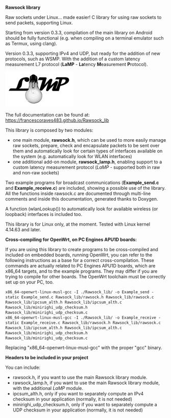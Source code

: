 **Rawsock library**

Raw sockets under Linux... made easier! C library for using raw sockets to send packets, supporting Linux. 

Starting from version 0.3.3, compilation of the main library on Android should be fully functional (e.g. when compiling on a terminal emulator such as Termux, using clang).

Version 0.3.3, supporting IPv4 and UDP, but ready for the addition of new protocols, such as WSMP. With the addition of a custom latency measurement L7 protocol (**LaMP** - <b>La</b>tency <b>M</b>easurement <b>P</b>rotocol).

![](./docs/pics/LaMP_logo.png)

The full documentation can be found at: https://francescoraves483.github.io/Rawsock_lib

This library is composed by two modules:
- one main module, **rawsock.h**, which can be used to more easily manage raw sockets, prepare, check and encapsulate packets to be sent over them and automatically look for certain types of interfaces available on the system (e.g. automatically look for WLAN interfaces)
- one additional add-on module, **rawsock_lamp.h**,  enabling support to a custom latency measurement protocol (_LaMP_ - supported both in raw and non-raw sockets)

Two example programs for broadcast communications (**Example_send.c** and **Example_receive.c**) are included, showing a possible use of the library. All the functions inside rawsock.c are documented through multi-line comments and inside this documentation, generated thanks to Doxygen.

A function (wlanLookup()) to automatically look for available wireless (or loopback) interfaces is included too.

This library is for Linux only, at the moment. Tested with Linux kernel 4.14.63 and later.

**Cross-compiling for OpenWrt, on PC Engines APU1D boards:**

If you are using this library to create programs to be cross-compiled and included on embedded boards, running OpenWrt, you can refer to the following instructions as a base for a correct cross-compilation. These commands are actually related to PC Engines APU1D boards, which are x86_64 targets, and to the example programs. They may differ if you are trying to compile for other boards. The OpenWrt toolchain must be correctly set up on your PC, too.

	x86_64-openwrt-linux-musl-gcc -I ./Rawsock_lib/ -o Example_send -static Example_send.c Rawsock_lib/rawsock.h Rawsock_lib/rawsock.c Rawsock_lib/ipcsum_alth.h Rawsock_lib/ipcsum_alth.c Rawsock_lib/minirighi_udp_checksum.h Rawsock_lib/minirighi_udp_checksum.c
	x86_64-openwrt-linux-musl-gcc -I ./Rawsock_lib/ -o Example_receive -static Example_receive.c Rawsock_lib/rawsock.h Rawsock_lib/rawsock.c Rawsock_lib/ipcsum_alth.h Rawsock_lib/ipcsum_alth.c Rawsock_lib/minirighi_udp_checksum.h Rawsock_lib/minirighi_udp_checksum.c

Replacing "x86_64-openwrt-linux-musl-gcc" with the proper "gcc" binary.

**Headers to be included in your project**

You can include:
- rawsock.h, if you want to use the main Rawsock library module.
- rawsock_lamp.h, if you want to use the main Rawsock library module, with the additional _LaMP_ module.
- ipcsum_alth.h, only if you want to separately compute an IPv4 checksum in your application (normally, it is not needed)
- minirighi_udp_checksum.h, only if you want to separately compute a UDP checksum in your application (normally, it is not needed)
